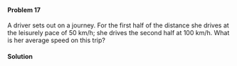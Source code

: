 <div class="alert alert-warning" role="alert">
<h4 class="alert-heading">Problem 17</h4>

A driver sets out on a journey. For the first half of the distance she drives at the leisurely pace of $50$ km/h; she drives the second half at $100$ km/h. What is her average speed on this trip?

</div>

<div class="alert alert-success" role="alert">
<h4 class="alert-heading">Solution</h4>



</div>

